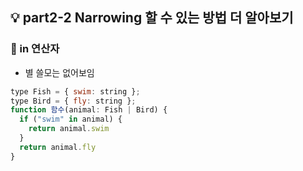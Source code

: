 ## 💡 part2-2 Narrowing 할 수 있는 방법 더 알아보기

### 🔹 in 연산자
- 별 쓸모는 없어보임

```javascript
type Fish = { swim: string };
type Bird = { fly: string };
function 함수(animal: Fish | Bird) {
  if ("swim" in animal) {
    return animal.swim
  }
  return animal.fly
} 
```